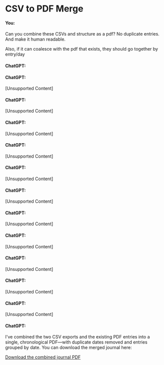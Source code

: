 # CSV to PDF Merge

#### You:
Can you combine these CSVs and structure as a pdf? 
No duplicate entries. And make it human readable. 

Also, if it can coalesce with the pdf that exists, they should go together by entry/day

#### ChatGPT:


#### ChatGPT:
\[Unsupported Content]


#### ChatGPT:
\[Unsupported Content]


#### ChatGPT:
\[Unsupported Content]


#### ChatGPT:
\[Unsupported Content]


#### ChatGPT:
\[Unsupported Content]


#### ChatGPT:
\[Unsupported Content]


#### ChatGPT:
\[Unsupported Content]


#### ChatGPT:
\[Unsupported Content]


#### ChatGPT:
\[Unsupported Content]


#### ChatGPT:
\[Unsupported Content]


#### ChatGPT:
\[Unsupported Content]


#### ChatGPT:
I've combined the two CSV exports and the existing PDF entries into a single, chronological PDF—with duplicate dates removed and entries grouped by date. You can download the merged journal here:

[Download the combined journal PDF](sandbox:/mnt/data/combined_journal.pdf)
